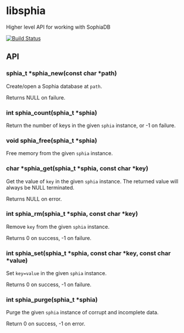 # libsphia

  Higher level API for working with SophiaDB

  [![Build Status](https://travis-ci.org/sphia/libsphia.png)](https://travis-ci.org/sphia/libsphia)

## API

### sphia_t *sphia_new(const char *path)

  Create/open a Sophia database at `path`.

  Returns NULL on failure.

### int sphia_count(sphia_t *sphia)

  Return the number of keys in the given `sphia` instance, or -1 on failure.

### void sphia_free(sphia_t *sphia)

  Free memory from the given `sphia` instance.

### char *sphia_get(sphia_t *sphia, const char *key)

  Get the value of `key` in the given `sphia` instance.  The returned value will always be NULL terminated.

  Returns NULL on error.

### int sphia_rm(sphia_t *sphia, const char *key)

  Remove `key` from the given `sphia` instance.

  Returns 0 on success, -1 on failure.

### int sphia_set(sphia_t *sphia, const char *key, const char *value)

  Set `key=value` in the given `sphia` instance.

  Returns 0 on success, -1 on failure.

### int sphia_purge(sphia_t *sphia)

  Purge the given `sphia` instance of corrupt and incomplete data.

  Return 0 on success, -1 on error.
